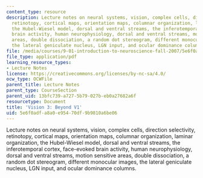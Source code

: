 ```yaml
---
content_type: resource
description: Lecture notes on neural systems, vision, complex cells, direction selectivity,
  retinotopy, cortical maps, orientation maps, columnar organization, laminar organization,
  the Hubel-Wiesel model, dorsal and ventral streams, the inferotemporal cortex, face-evoked
  brain activity, human neurophysiology, dorsal and ventral streams, motion sensitive
  areas, double dissociation, a random dot stereogram, different monocular images,
  the lateral geniculate nucleus, LGN input, and ocular dominance columns.
file: /media/courses/9-01-introduction-to-neuroscience-fall-2007/5e6f0adfa8a0e95470df9b9810a6be06_11_vision3.pdf
file_type: application/pdf
learning_resource_types:
- Lecture Notes
license: https://creativecommons.org/licenses/by-nc-sa/4.0/
ocw_type: OCWFile
parent_title: Lecture Notes
parent_type: CourseSection
parent_uid: 13bfc739-a727-5b79-027b-eb0a27682a6f
resourcetype: Document
title: 'Vision 3: Beyond V1'
uid: 5e6f0adf-a8a0-e954-70df-9b9810a6be06
---
```

Lecture notes on neural systems, vision, complex cells, direction selectivity, retinotopy, cortical maps, orientation maps, columnar organization, laminar organization, the Hubel-Wiesel model, dorsal and ventral streams, the inferotemporal cortex, face-evoked brain activity, human neurophysiology, dorsal and ventral streams, motion sensitive areas, double dissociation, a random dot stereogram, different monocular images, the lateral geniculate nucleus, LGN input, and ocular dominance columns.